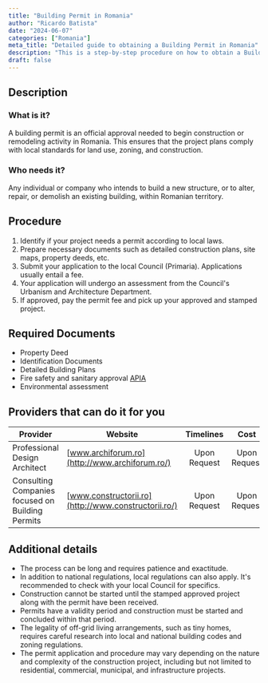 ```yaml
---
title: "Building Permit in Romania"
author: "Ricardo Batista"
date: "2024-06-07"
categories: ["Romania"]
meta_title: "Detailed guide to obtaining a Building Permit in Romania"
description: "This is a step-by-step procedure on how to obtain a Building Permit in Romania, list of required documents and providers who can do it for you"
draft: false
---
```


## Description
### What is it?
A building permit is an official approval needed to begin construction or remodeling activity in Romania. This ensures that the project plans comply with local standards for land use, zoning, and construction.

### Who needs it?
Any individual or company who intends to build a new structure, or to alter, repair, or demolish an existing building, within Romanian territory.

## Procedure
1. Identify if your project needs a permit according to local laws.
2. Prepare necessary documents such as detailed construction plans, site maps, property deeds, etc.
3. Submit your application to the local Council (Primaria). Applications usually entail a fee.
4. Your application will undergo an assessment from the Council's Urbanism and Architecture Department.
5. If approved, pay the permit fee and pick up your approved and stamped project. 

## Required Documents
- Property Deed
- Identification Documents
- Detailed Building Plans
- Fire safety and sanitary approval [APIA](http://www.apia.org.ro/)
- Environmental assessment

## Providers that can do it for you

| Provider        |     Website           |     Timelines    |       Cost      |
| --------------- | ---------------- |  :-------------: | :-------------: |
| Professional Design Architect |  [www.archiforum.ro](http://www.archiforum.ro/) |  Upon Request  |  Upon Request  |
| Consulting Companies focused on Building Permits |  [www.constructorii.ro](http://www.constructorii.ro/) |      Upon Request      |       Upon Request        |

## Additional details
- The process can be long and requires patience and exactitude.
- In addition to national regulations, local regulations can also apply. It's recommended to check with your local Council for specifics.
- Construction cannot be started until the stamped approved project along with the permit have been received.
- Permits have a validity period and construction must be started and concluded within that period.
- The legality of off-grid living arrangements, such as tiny homes, requires careful research into local and national building codes and zoning regulations.
- The permit application and procedure may vary depending on the nature and complexity of the construction project, including but not limited to residential, commercial, municipal, and infrastructure projects.